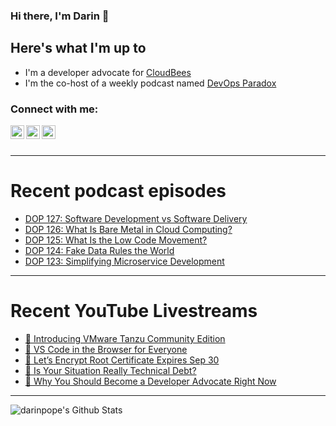 ### Hi there, I'm Darin 👋

## Here's what I'm up to
- I'm a developer advocate for [CloudBees][cloudbees-website]
- I'm the co-host of a weekly podcast named [DevOps Paradox][dop-website]

### Connect with me:

[<img align="left" alt="darinpope | Twitter" width="22px" src="https://cdn.jsdelivr.net/npm/simple-icons@v3/icons/twitter.svg" />][twitter]
[<img align="left" alt="darinpope | LinkedIn" width="22px" src="https://cdn.jsdelivr.net/npm/simple-icons@v3/icons/linkedin.svg" />][linkedin]
[<img align="left" alt="darinpope | Instagram" width="22px" src="https://cdn.jsdelivr.net/npm/simple-icons@v3/icons/instagram.svg" />][instagram]

<br />
<br />

---

# Recent podcast episodes
<!-- BLOG-POST-LIST:START -->
- [DOP 127: Software Development vs Software Delivery](https://www.devopsparadox.com/episodes/software-development-vs-software-delivery-127/)
- [DOP 126: What Is Bare Metal in Cloud Computing?](https://www.devopsparadox.com/episodes/what-is-bare-metal-in-cloud-computing-126/)
- [DOP 125: What Is the Low Code Movement?](https://www.devopsparadox.com/episodes/what-is-the-low-code-movement-125/)
- [DOP 124: Fake Data Rules the World](https://www.devopsparadox.com/episodes/fake-data-rules-the-world-124/)
- [DOP 123: Simplifying Microservice Development](https://www.devopsparadox.com/episodes/simplifying-microservice-development-123/)
<!-- BLOG-POST-LIST:END -->

---

# Recent YouTube Livestreams
<!-- YOUTUBE:START -->
- [🔴 Introducing VMware Tanzu Community Edition](https://www.youtube.com/watch?v=AU5Ss7qilV8)
- [🔴 VS Code in the Browser for Everyone](https://www.youtube.com/watch?v=9wccGOwW1uE)
- [🔴 Let’s Encrypt Root Certificate Expires Sep 30](https://www.youtube.com/watch?v=iVKZra8_Gps)
- [🔴 Is Your Situation Really Technical Debt?](https://www.youtube.com/watch?v=lJInPEHZnAQ)
- [🔴 Why You Should Become a Developer Advocate Right Now](https://www.youtube.com/watch?v=c30eoklxzNA)
<!-- YOUTUBE:END -->

---

<img align="left" alt="darinpope's Github Stats" src="https://github-readme-stats.codestackr.vercel.app/api?username=darinpope&show_icons=true&hide_border=true" />


[website]: https://www.darinpope.com/
[twitter]: https://twitter.com/darinpope
[youtube]: https://youtube.com/darinpope
[instagram]: https://instagram.com/darinpope
[linkedin]: https://linkedin.com/in/darinpope
[cloudbees-website]: https://www.cloudbees.com/
[dop-website]: https://www.devopsparadox.com/

<!--
**darinpope/darinpope** is a ✨ _special_ ✨ repository because its `README.md` (this file) appears on your GitHub profile.

Here are some ideas to get you started:

- 🔭 I’m currently working on ...
- 🌱 I’m currently learning ...
- 👯 I’m looking to collaborate on ...
- 🤔 I’m looking for help with ...
- 💬 Ask me about ...
- 📫 How to reach me: ...
- 😄 Pronouns: ...
- ⚡ Fun fact: ...
-->
